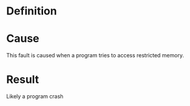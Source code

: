 
# Definition


# Cause
This fault is caused when a program tries to access restricted memory.

# Result 
Likely a program crash  